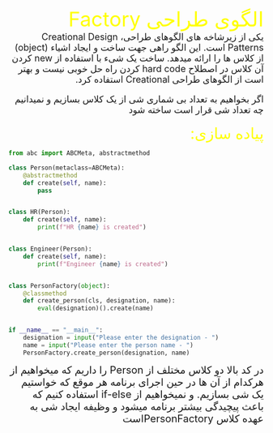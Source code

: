 <div dir="rtl" style="font-size:40px; color:yellow">
الگوی طراحی Factory
</div>


<div dir="rtl" style="font-size:18px">
یکی از زیرشاخه های الگوهای طراحی، Creational Design Patterns است.
این الگو راهی جهت ساخت و ایجاد اشیاء (object) از کلاس ها را ارائه میدهد.
ساخت یک شیء با استفاده از new کردن آن کلاس در اصطلاح hard code کردن راه حل خوبی نیست و بهتر است از الگوهای طراحی Creational استفاده کرد.

اگر بخواهیم به تعداد بی شماری شی از یک کلاس بسازیم و نمیدانیم چه تعداد شی قرار است ساخته شود
</div>

<div dir="rtl" style="font-size:30px; color:yellow">
پیاده سازی: 
</div>

```python
from abc import ABCMeta, abstractmethod

class Person(metaclass=ABCMeta):
    @abstractmethod
    def create(self, name):
        pass


class HR(Person):
    def create(self, name):
        print(f"HR {name} is created")


class Engineer(Person):
    def create(self, name):
        print(f"Engineer {name} is created")


class PersonFactory(object):
    @classmethod
    def create_person(cls, designation, name):
        eval(designation)().create(name)


if __name__ == "__main__":
    designation = input("Please enter the designation - ")
    name = input("Please enter the person name - ")
    PersonFactory.create_person(designation, name)


```

<div dir="rtl" style="font-size:20px;">
در کد بالا دو کلاس مختلف از Person را داریم که میخواهیم از هرکدام از آن ها در حین اجرای برنامه هر موقع که خواستیم یک شی بسازیم. و نمیخواهیم از if-else استفاده کنیم که باعث پیچیدگی بیشتر برنامه میشود و وظیفه ایجاد شی به عهده کلاس PersonFactoryاست
</div>